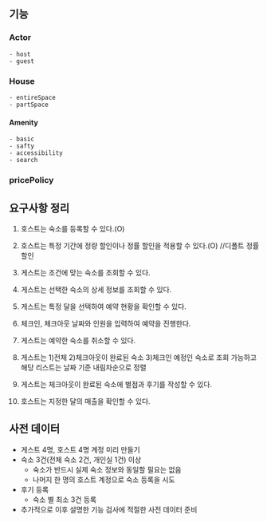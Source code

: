 ## 기능
### Actor
    - host
    - guest
### House
    - entireSpace
    - partSpace
#### Amenity
    - basic
    - safty
    - accessibility
    - search
### pricePolicy



## 요구사항 정리
    
1. 호스트는 숙소를 등록할 수 있다.(O)
2. 호스트는 특정 기간에 정량 할인이나 정률 할인을 적용할 수 있다.(O) //디폴트 정률 할인

3. 게스트는 조건에 맞는 숙소를 조회할 수 있다.
4. 게스트는 선택한 숙소의 상세 정보를 조회할 수 있다.
5. 게스트는 특정 달을 선택하여 예약 현황을 확인할 수 있다.


6. 체크인, 체크아웃 날짜와 인원을 입력하여 예약을 진행한다.
7. 게스트는 예약한 숙소를 취소할 수 있다.
8. 게스트는 1)전체 2)체크아웃이 완료된 숙소 3)체크인 예정인 숙소로 조회 가능하고 해당 리스트는 날짜 기준 내림차순으로 정렬

9. 게스트는 체크아웃이 완료된 숙소에 별점과 후기를 작성할 수 있다.
10. 호스트는 지정한 달의 매출을 확인할 수 있다.

## 사전 데이터 
* 게스트 4명, 호스트 4명 계정 미리 만들기
* 숙소 3건(전체 숙소 2건, 개인실 1건) 이상
  * 숙소가 반드시 실제 숙소 정보와 동일할 필요는 없음
  * 나머지 한 명의 호스트 계정으로 숙소 등록을 시도
* 후기 등록
  * 숙소 별 최소 3건 등록
* 추가적으로 이후 설명한 기능 검사에 적절한 사전 데이터 준비
